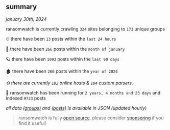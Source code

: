 
## summary
_january 30th, 2024_

ransomwatch is currently crawling `324` sites belonging to `173` unique groups

⏲ there have been `13` posts within the `last 24 hours`

🦈 there have been `266` posts within the `month of january`

🪐 there have been `1093` posts within the `last 90 days`

🏚 there have been `266` posts within the `year of 2024`

_⚙️ there are currently `102` online hosts & `104` custom parsers._

🦕 ransomwatch has been running for `2 years, 4 months and 23 days` and indexed `9723` posts

_all data  [(groups)](http://ransomwhat.telemetry.ltd/groups) and [(posts)](http://ransomwhat.telemetry.ltd/posts) is available in JSON (updated hourly)_

> ransomwatch is fully [open source](https://github.com/joshhighet/ransomwatch#ransomwatch--). please consider [sponsoring](https://github.com/sponsors/joshhighet) if you find it useful!
